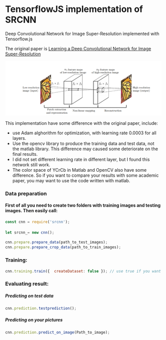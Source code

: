 # TensorflowJS implementation of SRCNN
Deep Convolutional Network for Image Super-Resolution implemented with Tensorflow.js

The original paper is [Learning a Deep Convolutional Network for Image Super-Resolution](https://arxiv.org/abs/1501.00092)
<p align="center">
  <img src="https://github.com/BadMachine/SRCNN-tfjs/blob/master/additional/arch.jpg" width="800"/>
</p>

This implementation have some difference with the original paper, include:

* use Adam alghorithm for optimization, with learning rate 0.0003 for all layers.
* Use the opencv library to produce the training data and test data, not the matlab library. This difference may caused some deteriorate on the final results.
* I did not set different learning rate in different layer, but I found this network still work.
* The color space of YCrCb in Matlab and OpenCV also have some difference. So if you want to compare your results with some academic paper, you may want to use the code written with matlab.



### Data preparation
#### First of all you need to create two folders with training images and testing images. Then easily call:
```js
const cnn = require('srcnn');

let srcnn_= new cnn();
```
```js
cnn.prepare.prepare_data(path_to_test_images);
cnn.prepare.prepare_crop_data(path_to_train_images);

```

### Training:
```js
cnn.training.train({  createDataset: false }); // use true if you want to create or refresh dataset (Data preparation)
```


### Evaluating result:

##### Predicting on test data

```js
cnn.prediction.testprediction();
```

##### Predicting on your pictures
```js
cnn.prediction.predict_on_image(Path_to_image);
```
